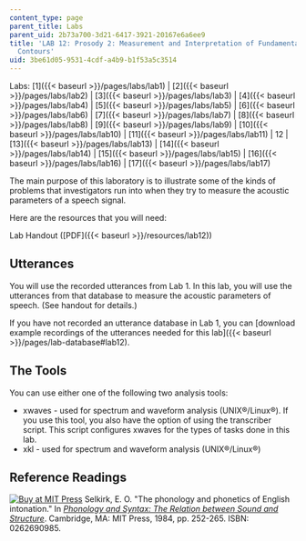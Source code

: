 ```yaml
---
content_type: page
parent_title: Labs
parent_uid: 2b73a700-3d21-6417-3921-20167e6a6ee9
title: 'LAB 12: Prosody 2: Measurement and Interpretation of Fundamental Frequency
  Contours'
uid: 3be61d05-9531-4cdf-a4b9-b1f53a5c3514
---
```


Labs: [1]({{< baseurl >}}/pages/labs/lab1) | [2]({{< baseurl >}}/pages/labs/lab2) | [3]({{< baseurl >}}/pages/labs/lab3) | [4]({{< baseurl >}}/pages/labs/lab4) | [5]({{< baseurl >}}/pages/labs/lab5) | [6]({{< baseurl >}}/pages/labs/lab6) | [7]({{< baseurl >}}/pages/labs/lab7) | [8]({{< baseurl >}}/pages/labs/lab8) | [9]({{< baseurl >}}/pages/labs/lab9) | [10]({{< baseurl >}}/pages/labs/lab10) | [11]({{< baseurl >}}/pages/labs/lab11) | 12 | [13]({{< baseurl >}}/pages/labs/lab13) | [14]({{< baseurl >}}/pages/labs/lab14) | [15]({{< baseurl >}}/pages/labs/lab15) | [16]({{< baseurl >}}/pages/labs/lab16) | [17]({{< baseurl >}}/pages/labs/lab17)

The main purpose of this laboratory is to illustrate some of the kinds of problems that investigators run into when they try to measure the acoustic parameters of a speech signal.

Here are the resources that you will need:

Lab Handout ([PDF]({{< baseurl >}}/resources/lab12))

Utterances
----------

You will use the recorded utterances from Lab 1. In this lab, you will use the utterances from that database to measure the acoustic parameters of speech. (See handout for details.)

If you have not recorded an utterance database in Lab 1, you can [download example recordings of the utterances needed for this lab]({{< baseurl >}}/pages/lab-database#lab12).

The Tools
---------

You can use either one of the following two analysis tools:

*   xwaves - used for spectrum and waveform analysis (UNIX®/Linux®). If you use this tool, you also have the option of using the transcriber script. This script configures xwaves for the types of tasks done in this lab.
*   xkl - used for spectrum and waveform analysis (UNIX®/Linux®)

Reference Readings
------------------

[![Buy at MIT Press](/images/mp_logo.gif)](https://mitpress.mit.edu/books/phonology-and-syntax) Selkirk, E. O. "The phonology and phonetics of English intonation." In [_Phonology and Syntax: The Relation between Sound and Structure_](https://mitpress.mit.edu/books/phonology-and-syntax). Cambridge, MA: MIT Press, 1984, pp. 252-265. ISBN: 0262690985.